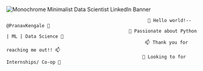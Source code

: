 
![Monochrome Minimalist Data Scientist LinkedIn Banner ](https://user-images.githubusercontent.com/102127066/162588266-5f811204-92a1-4975-91c6-3e34b15ff09e.png)
                                                            
                                                        👋 Hello world!-- @PranavKengale 👋
                                                 👀 Passionate about Python | ML | Data Science 👀
                                                       📫 Thank you for reaching me out!! 📫 
                                                      🌱 Looking to for Internships/ Co-op 🌱  
 
 
<!---
PranavKengale/PranavKengale is a ✨ special ✨ repository because its `README.md` (this file) appears on your GitHub profile.
You can click the Preview link to take a look at your changes.
--->

